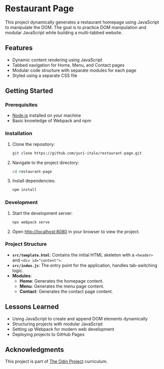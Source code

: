 # Restaurant Page

This project dynamically generates a restaurant homepage using JavaScript to manipulate the DOM. The goal is to practice DOM manipulation and modular JavaScript while building a multi-tabbed website.

## Features

- Dynamic content rendering using JavaScript
- Tabbed navigation for Home, Menu, and Contact pages
- Modular code structure with separate modules for each page
- Styled using a separate CSS file

## Getting Started

### Prerequisites

- [Node.js](https://nodejs.org/) installed on your machine
- Basic knowledge of Webpack and npm

### Installation

1. Clone the repository:
   
   ```bash
   git clone https://github.com/yuri-italo/restaurant-page.git
   ```

2. Navigate to the project directory:
   
   ```bash
   cd restaurant-page
   ```

3. Install dependencies:
   
   ```bash
   npm install
   ```

### Development

1. Start the development server:
   
   ```bash
   npx webpack serve
   ```

2. Open [http://localhost:8080](http://localhost:8080) in your browser to view the project.

### Project Structure

- **`src/template.html`**: Contains the initial HTML skeleton with a `<header>` and `<div id="content">`.
- **`src/index.js`**: The entry point for the application, handles tab-switching logic.
- **Modules**:
  - **Home**: Generates the homepage content.
  - **Menu**: Generates the menu page content.
  - **Contact**: Generates the contact page content.

## Lessons Learned

- Using JavaScript to create and append DOM elements dynamically
- Structuring projects with modular JavaScript
- Setting up Webpack for modern web development
- Deploying projects to GitHub Pages

## Acknowledgments

This project is part of [The Odin Project](https://www.theodinproject.com/) curriculum.
